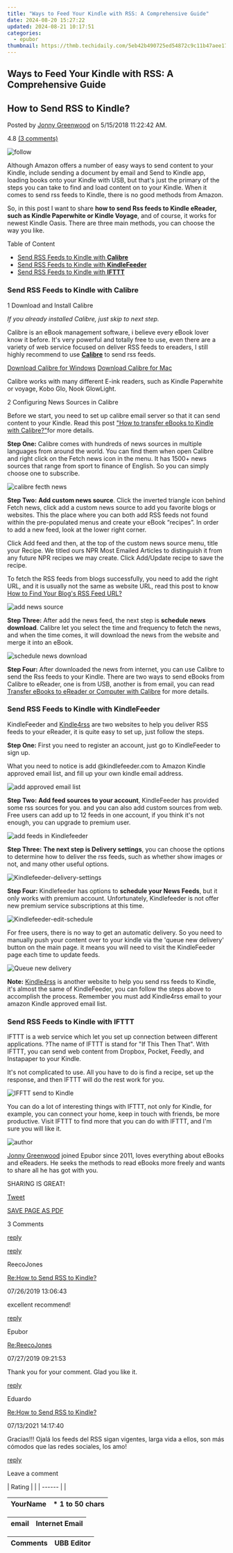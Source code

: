 ```yaml
---
title: "Ways to Feed Your Kindle with RSS: A Comprehensive Guide"
date: 2024-08-20 15:27:22
updated: 2024-08-21 10:17:51
categories:
  - epubor
thumbnail: https://thmb.techidaily.com/5eb42b490725ed54872c9c11b47aee171fe6d79191204bcd93add24c922b6881.jpg
---
```


## Ways to Feed Your Kindle with RSS: A Comprehensive Guide

## How to Send RSS to Kindle?

Posted by [Jonny Greenwood](https://plus.google.com/u/0/+JonnyGreenwood999) on 5/15/2018 11:22:42 AM.

4.8 [(3 comments)](http://www.epubor.com/#comment-area) 



![follow](http://www.epubor.com/images/follow.png)

Although Amazon offers a number of easy ways to send content to your Kindle, include sending a document by email and Send to Kindle app, loading books onto your Kindle with USB, but that's just the primary of the steps you can take to find and load content on to your Kindle. When it comes to send rss feeds to Kindle, there is no good methods from Amazon.

So, in this post I want to share **how to send Rss feeds to Kindle eReader, such as Kindle Paperwhite or Kindle Voyage**, and of course, it works for newest Kindle Oasis. There are three main methods, you can choose the way you like.

Table of Content

* [Send RSS Feeds to Kindle with **Calibre**](https://tools.techidaily.com/epubor/products/)
* [Send RSS Feeds to Kindle with **KindleFeeder**](https://tools.techidaily.com/epubor/products/)
* [Send RSS Feeds to Kindle with **IFTTT**](https://tools.techidaily.com/epubor/products/)

### Send RSS Feeds to Kindle with Calibre

1 Download and Install Calibre 

_If you already installed Calibre, just skip to next step._

Calibre is an eBook management software, i believe every eBook lover know it before. It's very powerful and totally free to use, even there are a variety of web service focused on deliver RSS feeds to ereaders, I still highly recommend to use **[Calibre](http://calibre-ebook.com/)** to send rss feeds.

[Download Calibre for Windows](http://calibre-ebook.com/dist/win32) [Download Calibre for Mac](http://calibre-ebook.com/dist/osx)

Calibre works with many different E-ink readers, such as Kindle Paperwhite or voyage, Kobo Glo, Nook GlowLight.

2 Configuring News Sources in Calibre

Before we start, you need to set up calibre email server so that it can send content to your Kindle. Read this post ["How to transfer eBooks to Kindle with Calibre?"](https://tools.techidaily.com/epubor/reader/)for more details.

**Step One:** Calibre comes with hundreds of news sources in multiple languages from around the world. You can find them when open Calibre and right click on the Fetch news icon in the menu. It has 1500+ news sources that range from sport to finance of English. So you can simply choose one to subscribe.

![calibre fecth news](http://www.epubor.com/images/uppic/calibre-fetch-news.png)

**Step Two:** **Add custom news source**. Click the inverted triangle icon behind Fetch news, click add a custom news source to add you favorite blogs or websites. This the place where you can both add RSS feeds not found within the pre-populated menus and create your eBook “recipes”. In order to add a new feed, look at the lower right corner.

Click Add feed and then, at the top of the custom news source menu, title your Recipe. We titled ours NPR Most Emailed Articles to distinguish it from any future NPR recipes we may create. Click Add/Update recipe to save the recipe.

To fetch the RSS feeds from blogs successfully, you need to add the right URL, and it is usually not the same as website URL, read this post to know [How to Find Your Blog's RSS Feed URL?](http://hubpages.com/technology/How-to-find-A-Blogs-RSS-Feed-URL)

![add news source](http://www.epubor.com/images/uppic/add-custom-news-source.png)

**Step Three:** After add the news feed, the next step is **schedule news download**. Calibre let you select the time and frequency to fetch the news, and when the time comes, it will download the news from the website and merge it into an eBook. 

![schedule news download](http://www.epubor.com/images/uppic/schedule-news-download.png)

**Step Four:** After downloaded the news from internet, you can use Calibre to send the Rss feeds to your Kindle. There are two ways to send eBooks from Calibre to eReader, one is from USB, another is from email, you can read [Transfer eBooks to eReader or Computer with Calibre](https://www.epubor.com/transfer-ebooks-to-ereader-or-computer-with-calibre.html
) for more details.

### Send RSS Feeds to Kindle with KindleFeeder

KindleFeeder and [Kindle4rss](http://kindle4rss.com/) are two websites to help you deliver RSS feeds to your eReader, it is quite easy to set up, just follow the steps.

**Step One:** First you need to register an account, just go to KindleFeeder to sign up.

What you need to notice is add @kindlefeeder.com to Amazon Kindle approved email list, and fill up your own kindle email address. 

![add approved email list](http://www.epubor.com/images/uppic/add-approved-email-list.png)

**Step Two:** **Add feed sources to your account**, KindleFeeder has provided some rss sources for you. and you can also add custom sources from web. Free users can add up to 12 feeds in one account, if you think it's not enough, you can upgrade to premium user.

![add feeds in Kindlefeeder](http://www.epubor.com/images/uppic/kindlefeeder-add-feeds.png)

**Step Three:** **The next step is Delivery settings**, you can choose the options to determine how to deliver the rss feeds, such as whether show images or not, and many other useful options.

![Kindlefeeder-delivery-settings](http://www.epubor.com/images/uppic/Kindlefeeder-deliver-settings.png)

**Step Four:** Kindlefeeder has options to **schedule your News Feeds**, but it only works with premium account. Unfortunately, Kindlefeeder is not offer new premium service subscriptions at this time.

![Kindlefeeder-edit-schedule](http://www.epubor.com/images/uppic/Kindlefeeder-edit-schedule.png)

For free users, there is no way to get an automatic delivery. So you need to manually push your content over to your kindle via the 'queue new delivery' button on the main page. it means you will need to visit the KindleFeeder page each time to update feeds.

![Queue new delivery](http://www.epubor.com/images/uppic/queue-new-delivery.png)

**Note:** [Kindle4rss](http://kindle4rss.com/) is another website to help you send rss feeds to Kindle, it's almost the same of KindleFeeder, you can follow the steps above to accomplish the process. Remember you must add Kindle4rss email to your amazon Kindle approved email list.

### Send RSS Feeds to Kindle with IFTTT

 IFTTT is a web service which let you set up connection between different applications. ?The name of IFTTT is stand for "If This Then That". With IFTTT, you can send web content from Dropbox, Pocket, Feedly, and Instapaper to your Kindle. 

 It's not complicated to use. All you have to do is find a recipe, set up the response, and then IFTTT will do the rest work for you. 

![IFFTT send to Kindle](http://www.epubor.com/images/uppic/IFFTT-kindle.png)

You can do a lot of interesting things with IFTTT, not only for Kindle, for example, you can connect your home, keep in touch with friends, be more productive. Visit IFTTT to find more that you can do with IFTTT, and I'm sure you will like it.

![author](http://www.epubor.com/images/uppic/jonny.png)

[Jonny Greenwood](https://plus.google.com/u/0/+JonnyGreenwood999) joined Epubor since 2011, loves everything about eBooks and eReaders. He seeks the methods to read eBooks more freely and wants to share all he has got with you.

SHARING IS GREAT!

[Tweet](https://twitter.com/share) 

[SAVE PAGE AS PDF](https://tools.techidaily.com/epubor/products/) 



3 Comments

[reply](https://tools.techidaily.com/epubor/products/) 

[reply](https://tools.techidaily.com/epubor/products/) 

ReecoJones

[Re:How to Send RSS to Kindle?](https://tools.techidaily.com/epubor/products/)

07/26/2019 13:06:43

excellent recommend!

[reply](https://tools.techidaily.com/epubor/products/) 

Epubor

[Re:ReecoJones](https://tools.techidaily.com/epubor/products/)

07/27/2019 09:21:53

Thank you for your comment. Glad you like it.

[reply](https://tools.techidaily.com/epubor/products/) 

Eduardo

[Re:How to Send RSS to Kindle?](https://tools.techidaily.com/epubor/products/)

07/13/2021 14:17:40

Gracias!!! Ojalá los feeds del RSS sigan vigentes, larga vida a ellos, son más cómodos que las redes sociales, los amo!

[reply](https://tools.techidaily.com/epubor/products/) 

Leave a comment

| Rating |  |
| ------ |  |

| YourName | \*  1 to 50 chars |
| -------- | ----------------- |

| email | Internet Email |
| ----- | -------------- |

| Comments | UBB Editor |
| -------- | ---------- |

<ins class="adsbygoogle"
     style="display:block"
     data-ad-format="autorelaxed"
     data-ad-client="ca-pub-7571918770474297"
     data-ad-slot="1223367746"></ins>



<ins class="adsbygoogle"
     style="display:block"
     data-ad-client="ca-pub-7571918770474297"
     data-ad-slot="8358498916"
     data-ad-format="auto"
     data-full-width-responsive="true"></ins>

